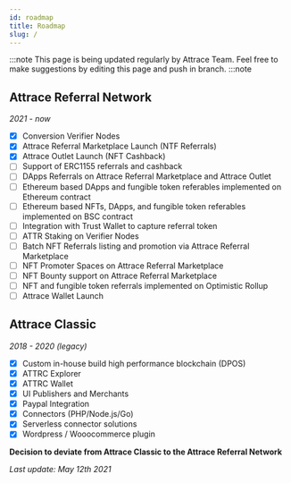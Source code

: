 ```yaml
---
id: roadmap
title: Roadmap
slug: /
---
```


:::note
This page is being updated regularly by Attrace Team. Feel free to make suggestions by editing this page and push in branch.
:::note

## Attrace Referral Network
_2021 - now_  
<div class="roadmap">

- [x] Conversion Verifier Nodes
- [x] Attrace Referral Marketplace Launch (NTF Referrals)
- [x] Attrace Outlet Launch (NFT Cashback)
- [ ] Support of ERC1155 referrals and cashback
- [ ] DApps Referrals on Attrace Referral Marketplace and Attrace Outlet
- [ ] Ethereum based DApps and fungible token referables implemented on Ethereum contract
- [ ] Ethereum based NFTs, DApps, and fungible token referables implemented on BSC contract
- [ ] Integration with Trust Wallet to capture referral token
- [ ] ATTR Staking on Verifier Nodes
- [ ] Batch NFT Referrals listing and promotion via Attrace Referral Marketplace
- [ ] NFT Promoter Spaces on Attrace Referral Marketplace
- [ ] NFT Bounty support on Attrace Referral Marketplace
- [ ] NFT and fungible token referrals implemented on Optimistic Rollup
- [ ] Attrace Wallet Launch

</div>

## Attrace Classic 
_2018 - 2020 (legacy)_ 
<div class="roadmap-legacy">

- [x] Custom in-house build high performance blockchain (DPOS)
- [x] ATTRC Explorer
- [x] ATTRC Wallet
- [x] UI Publishers and Merchants
- [x] Paypal Integration
- [x] Connectors (PHP/Node.js/Go)
- [x] Serverless connector solutions  
- [x] Wordpress / Wooocommerce plugin

</div>

**Decision to deviate from Attrace Classic to the Attrace Referral Network**

_Last update: May 12th 2021_